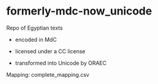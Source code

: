 # formerly-mdc-now_unicode

Repo of Egyptian texts

* encoded in MdC

* licensed under a CC license

* transformed into Unicode by ORAEC

Mapping: complete_mapping.csv
